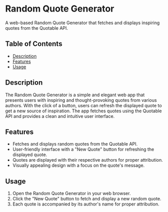 # Random Quote Generator

A web-based Random Quote Generator that fetches and displays inspiring quotes from the Quotable API.

## Table of Contents

- [Description](#description)
- [Features](#features)
- [Usage](#usage)

## Description

The Random Quote Generator is a simple and elegant web app that presents users with inspiring and thought-provoking quotes from various authors. With the click of a button, users can refresh the displayed quote to get a new source of inspiration. The app fetches quotes using the Quotable API and provides a clean and intuitive user interface.

## Features

- Fetches and displays random quotes from the Quotable API.
- User-friendly interface with a "New Quote" button for refreshing the displayed quote.
- Quotes are displayed with their respective authors for proper attribution.
- Visually appealing design with a focus on the quote's message.

## Usage

1. Open the Random Quote Generator in your web browser.
2. Click the "New Quote" button to fetch and display a new random quote.
3. Each quote is accompanied by its author's name for proper attribution.

